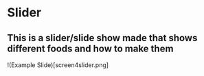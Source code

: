 # Slider

## This is a slider/slide show made that shows different foods and how to make them

!(Example Slide)[screen4slider.png]

